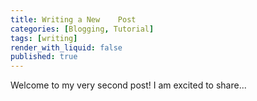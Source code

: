 ```yaml
---
title: Writing a New    Post
categories: [Blogging, Tutorial]
tags: [writing]
render_with_liquid: false
published: true
---
```

Welcome to my very second     post! I am excited to share...
